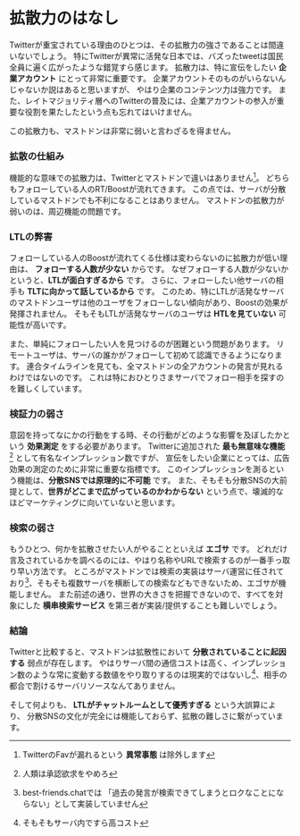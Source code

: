 # 拡散力のはなし

Twitterが重宝されている理由のひとつは、その拡散力の強さであることは間違いないでしょう。
特にTwitterが異常に活発な日本では、バズったtweetは国民全員に遍く広がったような錯覚すら感じます。
拡散力は、特に宣伝をしたい **企業アカウント** にとって非常に重要です。
企業アカウントそのものがいらないんじゃないか説はあると思いますが、
やはり企業のコンテンツ力は強力です。
また、レイトマジョリティ層へのTwitterの普及には、企業アカウントの参入が重要な役割を果たしたという点も忘れてはいけません。

この拡散力も、マストドンは非常に弱いと言わざるを得ません。

### 拡散の仕組み

機能的な意味での拡散力は、Twitterとマストドンで違いはありません[^1]。
どちらもフォローしている人のRT/Boostが流れてきます。
この点では、サーバが分散しているマストドンでも不利になることはありません。
マストドンの拡散力が弱いのは、周辺機能の問題です。

[^1]: TwitterのFavが漏れるという **異常事態** は除外します

### LTLの弊害

フォローしている人のBoostが流れてくる仕様は変わらないのに拡散力が低い理由は、
**フォローする人数が少ない** からです。
なぜフォローする人数が少ないかというと、**LTLが面白すぎるから** です。
さらに、フォローしたい他サーバの相手も **TLTに向かって話しているから** です。
このため、特にLTLが活発なサーバのマストドンユーザは他のユーザをフォローしない傾向があり、Boostの効果が発揮されません。
そもそもLTLが活発なサーバのユーザは **HTLを見ていない** 可能性が高いです。

また、単純にフォローしたい人を見つけるのが困難という問題があります。
リモートユーザは、サーバの誰かがフォローして初めて認識できるようになります。
連合タイムラインを見ても、全マストドンの全アカウントの発言が見れるわけではないのです。
これは特におひとりさまサーバでフォロー相手を探すのを難しくしています。

### 検証力の弱さ

意図を持ってなにかの行動をする時、その行動がどのような影響を及ぼしたかという **効果測定** をする必要があります。
Twitterに追加された **最も無意味な機能** [^2] として有名なインプレッション数ですが、
宣伝をしたい企業にとっては、広告効果の測定のために非常に重要な指標です。
このインプレッションを測るという機能は、**分散SNSでは原理的に不可能** です。
また、そもそも分散SNSの大前提として、**世界がどこまで広がっているのかわからない** という点で、壊滅的なほどマーケティングに向いていないと思います。

[^2]: 人類は承認欲求をやめろ

### 検索の弱さ

もうひとつ、何かを拡散させたい人がやることといえば **エゴサ** です。
どれだけ言及されているかを調べるのには、やはり名称やURLで検索するのが一番手っ取り早い方法です。
ところがマストドンでは検索の実装はサーバ運営に任されており[^3]、そもそも複数サーバを横断しての検索などもできないため、エゴサが機能しません。
また前述の通り、世界の大きさを把握できないので、すべてを対象にした **横串検索サービス** を第三者が実装/提供することも難しいでしょう。

[^3]: best-friends.chatでは 「過去の発言が検索できてしまうとロクなことにならない」として実装していません

### 結論

Twitterと比較すると、マストドンは拡散性において **分散されていることに起因する** 弱点が存在します。
やはりサーバ間の通信コストは高く、インプレッション数のような常に変動する数値をやり取りするのは現実的ではないし[^4]、相手の都合で割けるサーバリソースなんてありません。

そして何よりも、 **LTLがチャットルームとして優秀すぎる** という大誤算により、
分散SNSの文化が完全には機能しておらず、拡散の難しさに繋がっています。

[^4]: そもそもサーバ内ですら高コスト
